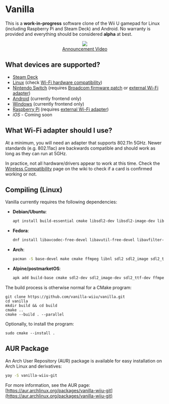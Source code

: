 # Vanilla

This is a **work-in-progress** software clone of the Wii U gamepad for Linux (including Raspberry Pi and Steam Deck) and Android. No warranty is provided and everything should be considered **alpha** at best.

<p align="center">
    <img src="https://raw.githubusercontent.com/vanilla-wiiu/vanilla/master/images/screenshot1.png">
    <br>
    <a href="https://youtu.be/DSgFu4rDxgc">
        Announcement Video
    </a>
</p>

## What devices are supported?

* [Steam Deck](https://github.com/vanilla-wiiu/vanilla/wiki/Steam-Deck)
* [Linux](https://github.com/vanilla-wiiu/vanilla/wiki/Linux-Setup-Guide) (check [Wi-Fi hardware compatibility](https://github.com/vanilla-wiiu/vanilla/wiki/Wireless-Compatibility))
* [Nintendo Switch](https://github.com/vanilla-wiiu/vanilla/wiki/Linux-Setup-Guide) (requires [Broadcom firmware patch](https://github.com/vanilla-wiiu/nexmon) or [external Wi-Fi adapter](https://github.com/vanilla-wiiu/vanilla/wiki/Linux-Setup-Guide#nintendo-switch))
* [Android](https://github.com/vanilla-wiiu/vanilla/wiki/Android-Setup-Guide) (currently frontend only)
* [Windows](https://github.com/vanilla-wiiu/vanilla/wiki/Windows-Setup-Guide) (currently frontend only)
* [Raspberry Pi](https://github.com/vanilla-wiiu/vanilla/wiki/Linux-Setup-Guide) (requires [external Wi-Fi adapter](https://github.com/vanilla-wiiu/vanilla/wiki/Linux-Setup-Guide#raspberry-pi))
* *iOS* - Coming soon

## What Wi-Fi adapter should I use?

At a minimum, you will need an adapter that supports 802.11n 5GHz. Newer standards (e.g. 802.11ac) are backwards compatible and should work as long as they can run at 5GHz.

In practice, not all hardware/drivers appear to work at this time. Check the [Wireless Compatibility](https://github.com/vanilla-wiiu/vanilla/wiki/Wireless-Compatibility) page on the wiki to check if a card is confirmed working or not.

## Compiling (Linux)

Vanilla currently requires the following dependencies:

* **Debian/Ubuntu**:

  ```sh
  apt install build-essential cmake libsdl2-dev libsdl2-image-dev libsdl2-ttf-dev libavformat-dev libavcodec-dev libavutil-dev libswscale-dev libnl-genl-3-dev libnl-route-3-dev libssl-dev libxml2-dev libnm-dev
  ```
* **Fedora**:

  ```sh
  dnf install libavcodec-free-devel libavutil-free-devel libavfilter-free-devel libnl3-devel SDL2-devel SDL2_image-devel SDL2_ttf-devel openssl-devel make automake gcc gcc-c++ kernel-devel cmake libxml2-devel NetworkManager-libnm-devel
  ```
* **Arch**:

  ```sh
  pacman -S base-devel make cmake ffmpeg libnl sdl2 sdl2_image sdl2_ttf libxml2 libnm
  ```
* **Alpine/postmarketOS**:

  ```sh
  apk add build-base cmake sdl2-dev sdl2_image-dev sdl2_ttf-dev ffmpeg-dev libnl3-dev libxml2-dev openssl-dev networkmanager-dev
  ```

The build process is otherwise normal for a CMake program:

```
git clone https://github.com/vanilla-wiiu/vanilla.git
cd vanilla
mkdir build && cd build
cmake ..
cmake --build . --parallel
```

Optionally, to install the program:

```
sudo cmake --install .
```

## AUR Package

An Arch User Repository (AUR) package is available for easy installation on Arch Linux and derivatives:

```sh
yay -S vanilla-wiiu-git
```

For more information, see the AUR page: [https://aur.archlinux.org/packages/vanilla-wiiu-git](https://aur.archlinux.org/packages/vanilla-wiiu-git)
